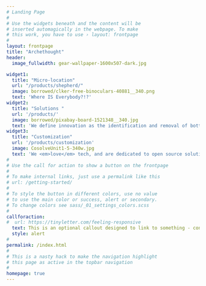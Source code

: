 ```yaml
---
# Landing Page
#
# Use the widgets beneath and the content will be
# inserted automagically in the webpage. To make
# this work, you have to use › layout: frontpage
#
layout: frontpage
title: "Archethought"
header:
  image_fullwidth: gear-wallpaper-1600x507-dark.jpg

widget1:
  title: "Micro-location"
  url: "/products/shepherd/"
  image: borrowed/clker-free-binoculars-40881__340.png
  text: 'Where IS Everybody?!?'
widget2:
  title: "Solutions "
  url: '/products/'
  image: borrowed/pixabay-board-1521348__340.jpg
  text: 'We define innovation as the identification and removal of bottlenecks. That is what we do! '
widget3:
  title: "Customization"
  url: '/products/customization'
  image: CosolveUnit1-5-340w.jpg
  text: 'We <em>love</em> tech, and are dedicated to open source solutions.'
#
# Use the call for action to show a button on the frontpage
#
# To make internal links, just use a permalink like this
# url: /getting-started/
#
# To style the button in different colors, use no value
# to use the main color or success, alert or secondary.
# To change colors see sass/_01_settings_colors.scss
#
callforaction:
#  url: https://tinyletter.com/feeling-responsive
  text: This is an optional callout designed to link to something - contact, feedback, more info, etc.
  style: alert
#  
permalink: /index.html
#
# This is a nasty hack to make the navigation highlight
# this page as active in the topbar navigation
#
homepage: true
---
```

